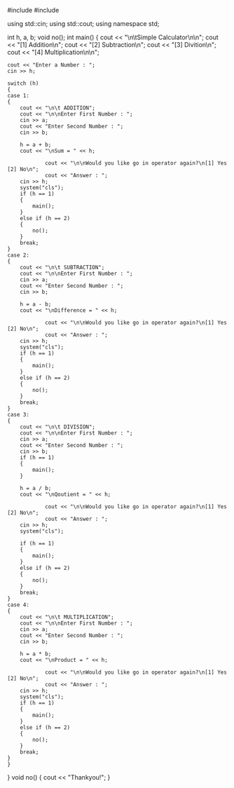 #include <iostream>
#include <cmath>

using std::cin;
using std::cout;
using namespace std;

int h, a, b;
void no();
int main()
{
	cout << "\n\tSimple Calculator\n\n";
	cout << "[1] Addition\n";
	cout << "[2] Subtraction\n";
	cout << "[3] Divition\n";
	cout << "[4] Multiplication\n\n";

	cout << "Enter a Number : ";
	cin >> h;

	switch (h)
	{
	case 1:
	{
		cout << "\n\t ADDITION";
		cout << "\n\nEnter First Number : ";
		cin >> a;
		cout << "Enter Second Number : ";
		cin >> b;

		h = a + b;
		cout << "\nSum = " << h;

				cout << "\n\nWould you like go in operator again?\n[1] Yes [2] No\n";
				cout << "Answer : ";
		cin >> h;
		system("cls");
		if (h == 1)
		{
			main();
		}
		else if (h == 2)
		{
			no();
		}
		break;
	}
	case 2:
	{
		cout << "\n\t SUBTRACTION";
		cout << "\n\nEnter First Number : ";
		cin >> a;
		cout << "Enter Second Number : ";
		cin >> b;

		h = a - b;
		cout << "\nDifference = " << h;

				cout << "\n\nWould you like go in operator again?\n[1] Yes [2] No\n";
				cout << "Answer : ";
		cin >> h;
		system("cls");
		if (h == 1)
		{
			main();
		}
		else if (h == 2)
		{
			no();
		}
		break;
	}
	case 3:
	{
		cout << "\n\t DIVISION";
		cout << "\n\nEnter First Number : ";
		cin >> a;
		cout << "Enter Second Number : ";
		cin >> b;
		if (h == 1)
		{
			main();
		}

		h = a / b;
		cout << "\nQoutient = " << h;

				cout << "\n\nWould you like go in operator again?\n[1] Yes [2] No\n";
				cout << "Answer : ";
		cin >> h;
		system("cls");

		if (h == 1)
		{
			main();
		}
		else if (h == 2)
		{
			no();
		}
		break;
	}
	case 4:
	{
		cout << "\n\t MULTIPLICATION";
		cout << "\n\nEnter First Number : ";
		cin >> a;
		cout << "Enter Second Number : ";
		cin >> b;

		h = a * b;
		cout << "\nProduct = " << h;

				cout << "\n\nWould you like go in operator again?\n[1] Yes [2] No\n";
				cout << "Answer : ";
		cin >> h;
		system("cls");
		if (h == 1)
		{
			main();
		}
		else if (h == 2)
		{
			no();
		}
		break;
	}
	}
}
void no()
{
	cout << "Thankyou!";
}
